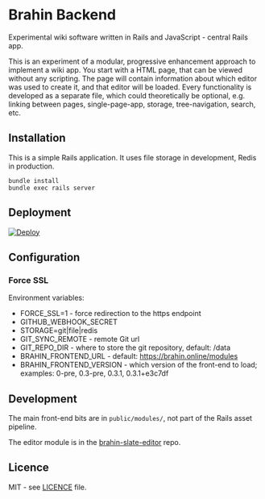 # Brahin Backend

Experimental wiki software written in Rails and JavaScript - central Rails app.

This is an experiment of a modular, progressive enhancement approach to implement a wiki app.
You start with a HTML page, that can be viewed without any scripting.
The page will contain information about which editor was used to create it,
and that editor will be loaded.
Every functionality is developed as a separate file, which could theoretically be optional,
e.g. linking between pages, single-page-app, storage, tree-navigation, search, etc.

## Installation

This is a simple Rails application.
It uses file storage in development, Redis in production.

    bundle install
    bundle exec rails server

## Deployment

[![Deploy](https://www.herokucdn.com/deploy/button.svg)](https://heroku.com/deploy)

## Configuration

### Force SSL

Environment variables:

* FORCE_SSL=1 - force redirection to the https endpoint
* GITHUB_WEBHOOK_SECRET
* STORAGE=git|file|redis
* GIT_SYNC_REMOTE - remote Git url
* GIT_REPO_DIR - where to store the git repository, default: <rails-root>/data
* BRAHIN_FRONTEND_URL - default: https://brahin.online/modules
* BRAHIN_FRONTEND_VERSION - which version of the front-end to load;
  examples: 0-pre, 0.3-pre, 0.3.1, 0.3.1+e3c7df

## Development

The main front-end bits are in `public/modules/`, not part of the Rails asset pipeline.

The editor module is in the [brahin-slate-editor](https://github.com/bagilevi/brahin-slate-editor) repo.

## Licence

MIT - see [LICENCE](./LICENCE) file.
